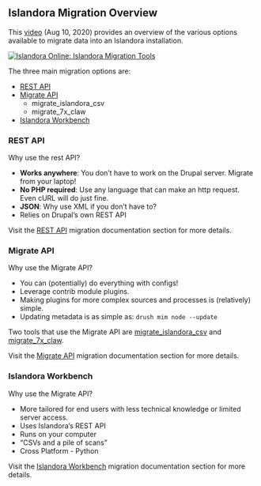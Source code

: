 ## Islandora Migration Overview

This [video](https://www.youtube.com/watch?v=95Bnix-z1zY) (Aug 10, 2020) provides an overview of the various options available to migrate data into an Islandora installation.

[![Islandora Online: Islandora Migration Tools](https://img.youtube.com/vi/95Bnix-z1zY/0.jpg)](https://www.youtube.com/watch?v=95Bnix-z1zY)

The three main migration options are:

- [REST API](migration-rest-api.md)
- [Migrate API](migration-migrate-api.md)
    - migrate_islandora_csv
    - migrate_7x_claw
- [Islandora Workbench](migration-islandora-workbench.md)


### REST API

Why use the rest API?

- **Works anywhere**: You don’t have to work on the Drupal server. Migrate from your laptop!
- **No PHP required**: Use any language that can make an http request. Even cURL will do just fine.
- **JSON**: Why use XML if you don’t have to?
- Relies on Drupal’s own REST API

Visit the [REST API](migration-rest-api.md) migration documentation section for more details.


### Migrate API

Why use the Migrate API?

- You can (potentially) do everything with configs!
- Leverage contrib module plugins.
- Making plugins for more complex sources and processes is (relatively) simple.
- Updating metadata is as simple as:
`drush mim node --update`

Two tools that use the Migrate API are [migrate_islandora_csv](migrate-csv.md) and [migrate_7x_claw](migrate-7x).

Visit the [Migrate API](migration-migrate-api.md) migration documentation section for more details.


### Islandora Workbench

Why use the Migrate API?

- More tailored for end users with less technical knowledge or limited server access.
- Uses Islandora’s REST API
- Runs on your computer
- “CSVs and a pile of scans”
- Cross Platform - Python

Visit the [Islandora Workbench](migration-islandora-workbench.md) migration documentation section for more details.

